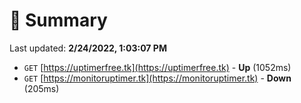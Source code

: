 # 📖 Summary
Last updated: **2/24/2022, 1:03:07 PM**

- `GET` [https://uptimerfree.tk](https://uptimerfree.tk) - **Up** (1052ms)
- `GET` [https://monitoruptimer.tk](https://monitoruptimer.tk) - **Down** (205ms)
